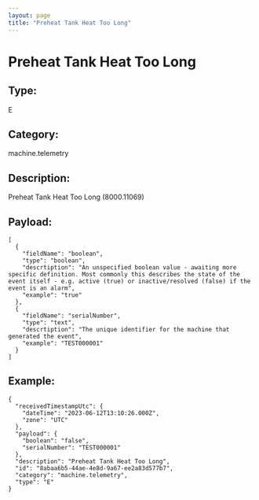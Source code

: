 ```yaml
---
layout: page
title: "Preheat Tank Heat Too Long"
---
```


# Preheat Tank Heat Too Long

## Type:

E

## Category:

machine.telemetry

## Description: 

Preheat Tank Heat Too Long (8000.11069)

## Payload:

```
[
  {
    "fieldName": "boolean",
    "type": "boolean",
    "descrtiption": "An unspecified boolean value - awaiting more specific definition. Most commonly this describes the state of the event itself - e.g. active (true) or inactive/resolved (false) if the event is an alarm",
    "example": "true"
  },
  {
    "fieldName": "serialNumber",
    "type": "text",
    "descrtiption": "The unique identifier for the machine that generated the event",
    "example": "TEST000001"
  }
]
```

## Example:

```
{
  "receivedTimestampUtc": {
    "dateTime": "2023-06-12T13:10:26.000Z",
    "zone": "UTC"
  },
  "payload": {
    "boolean": "false",
    "serialNumber": "TEST000001"
  },
  "description": "Preheat Tank Heat Too Long",
  "id": "8abaa6b5-44ae-4e8d-9a67-ee2a83d577b7",
  "category": "machine.telemetry",
  "type": "E"
}
```
